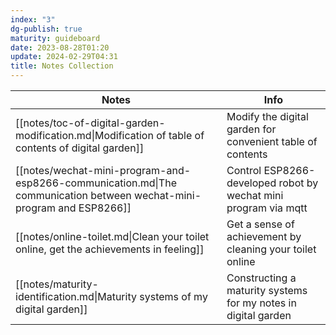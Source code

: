 ```yaml
---
index: "3"
dg-publish: true
maturity: guideboard
date: 2023-08-28T01:20
update: 2024-02-29T04:31
title: Notes Collection
---
```

| Notes                                                                                                                 | Info                                                            |
| --------------------------------------------------------------------------------------------------------------------- | --------------------------------------------------------------- |
| [[notes/toc-of-digital-garden-modification.md\|Modification of table of contents of digital garden]]                  | Modify the digital garden for convenient table of contents      |
| [[notes/wechat-mini-program-and-esp8266-communication.md\|The communication between wechat-mini-program and ESP8266]] | Control ESP8266-developed robot by wechat mini program via mqtt |
| [[notes/online-toilet.md\|Clean your toilet online, get the achievements in feeling]]                                 | Get a sense of achievement by cleaning your toilet online       |
| [[notes/maturity-identification.md\|Maturity systems of my digital garden]]                                           | Constructing a maturity systems for my notes in digital garden  |

